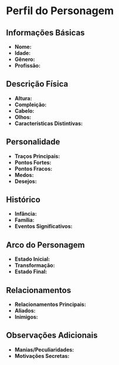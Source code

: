 # Perfil do Personagem

## Informações Básicas
- **Nome:**
- **Idade:**
- **Gênero:**
- **Profissão:**

## Descrição Física
- **Altura:**
- **Compleição:**
- **Cabelo:**
- **Olhos:**
- **Características Distintivas:**

## Personalidade
- **Traços Principais:**
- **Pontos Fortes:**
- **Pontos Fracos:**
- **Medos:**
- **Desejos:**

## Histórico
- **Infância:**
- **Família:**
- **Eventos Significativos:**

## Arco do Personagem
- **Estado Inicial:**
- **Transformação:**
- **Estado Final:**

## Relacionamentos
- **Relacionamentos Principais:**
- **Aliados:**
- **Inimigos:**

## Observações Adicionais
- **Manias/Peculiaridades:**
- **Motivações Secretas:**
